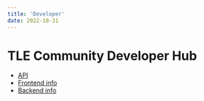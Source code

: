 ```yaml
---
title: 'Developer'
date: 2022-10-31
---
```


# TLE Community Developer Hub

- [API](/developer/api)
- [Frontend info](/developer/frontend)
- [Backend info](/developer/server)
